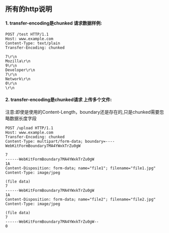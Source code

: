 ## 所有的http说明
#### 1. transfer-encoding是chunked 请求数据样例:
```
POST /test HTTP/1.1
Host: www.example.com
Content-Type: text/plain
Transfer-Encoding: chunked

7\r\n
Mozilla\r\n
9\r\n
Developer\r\n
7\r\n
Network\r\n
0\r\n
\r\n
```
#### 2. transfer-encoding是chunked请求 上传多个文件:
 注意:即使是使用的Content-Length，boundary还是存在的,只是chunked需要忽略数据长度字段
```
POST /upload HTTP/1.1
Host: www.example.com
Transfer-Encoding: chunked
Content-Type: multipart/form-data; boundary=----WebKitFormBoundary7MA4YWxkTrZu0gW

7
------WebKitFormBoundary7MA4YWxkTrZu0gW
1A
Content-Disposition: form-data; name="file1"; filename="file1.jpg"
Content-Type: image/jpeg

(file data)
7
------WebKitFormBoundary7MA4YWxkTrZu0gW
1A
Content-Disposition: form-data; name="file2"; filename="file2.jpg"
Content-Type: image/jpeg

(file data)
7
------WebKitFormBoundary7MA4YWxkTrZu0gW--
0
```
